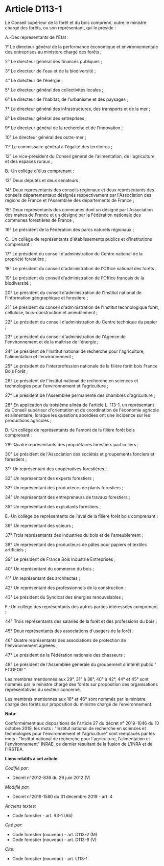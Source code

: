 # Article D113-1

Le Conseil supérieur de la forêt et du bois comprend, outre le ministre chargé des forêts, ou son représentant, qui le
préside :

A.-Des représentants de l'Etat :

1° Le directeur général de la performance économique et environnementale des entreprises au ministère chargé des forêts ;

2° Le directeur général des finances publiques ;

3° Le directeur de l'eau et de la biodiversité ;

4° Le directeur de l'énergie ;

5° Le directeur général des collectivités locales ;

6° Le directeur de l'habitat, de l'urbanisme et des paysages ;

7° Le directeur général des infrastructures, des transports et de la mer ;

8° Le directeur général des entreprises ;

9° Le directeur général de la recherche et de l'innovation ;

10° Le directeur général des outre-mer ;

11° Le commissaire général à l'égalité des territoires ;

12° Le vice-président du Conseil général de l'alimentation, de l'agriculture et des espaces ruraux ;

B.-Un collège d'élus comprenant :

13° Deux députés et deux sénateurs ;

14° Deux représentants des conseils régionaux et deux représentants des conseils départementaux désignés respectivement par
l'Association des régions de France et l'Assemblée des départements de France ;

15° Deux représentants des communes dont un désigné par l'Association des maires de France et un désigné par la Fédération
nationale des communes forestières de France ;

16° Le président de la Fédération des parcs naturels régionaux ;

C.-Un collège de représentants d'établissements publics et d'institutions comprenant :

17° Le président du conseil d'administration du Centre national de la propriété forestière ;

18° Le président du conseil d'administration de l'Office national des forêts ;

19° Le président du conseil d'administration de l'Office français de la biodiversité ;

20° Le président du conseil d'administration de l'Institut national de l'information géographique et forestière ;

21° Le président du conseil d'administration de l'Institut technologique forêt, cellulose, bois-construction et ameublement ;

22° Le président du conseil d'administration du Centre technique du papier ;

23° Le président du conseil d'administration de l'Agence de l'environnement et de la maîtrise de l'énergie ;

24° Le président de l'Institut national de recherche pour l'agriculture, l'alimentation et l'environnement ;

25° Le président de l'interprofession nationale de la filière forêt bois France Bois Forêt ;

26° Le président de l'Institut national de recherche en sciences et technologies pour l'environnement et l'agriculture ;

27° Le président de l'Assemblée permanente des chambres d'agriculture ;

28° En application du troisième alinéa de l'article L. 113-1, un représentant du Conseil supérieur d'orientation et de
coordination de l'économie agricole et alimentaire, lorsque les questions abordées ont une incidence sur les productions
agricoles ;

D.-Un collège de représentants de l'amont de la filière forêt bois comprenant :

29° Quatre représentants des propriétaires forestiers particuliers ;

30° Le président de l'Association des sociétés et groupements fonciers et forestiers ;

31° Un représentant des coopératives forestières ;

32° Un représentant des experts forestiers ;

33° Un représentant des producteurs de plants forestiers ;

34° Un représentant des entrepreneurs de travaux forestiers ;

35° Un représentant des exploitants forestiers ;

E.-Un collège de représentants de l'aval de la filière forêt bois comprenant :

36° Un représentant des scieurs ;

37° Trois représentants des industries du bois et de l'ameublement ;

38° Un représentant des producteurs de pâtes pour papiers et textiles artificiels ;

39° Le président de France Bois Industrie Entreprises ;

40° Un représentant du commerce du bois ;

41° Un représentant des architectes ;

42° Un représentant des professionnels de la construction ;

43° Le président du Syndicat des énergies renouvelables ;

F.-Un collège des représentants des autres parties intéressées comprenant :

44° Trois représentants des salariés de la forêt et des professions du bois ;

45° Deux représentants des associations d'usagers de la forêt ;

46° Quatre représentants des associations de protection de l'environnement agréées ;

47° Le président de la Fédération nationale des chasseurs ;

48° Le président de l'Assemblée générale du groupement d'intérêt public " ECOFOR ".

Les membres mentionnés aux 29°, 31° à 38°, 40° à 42°, 44° et 45° sont nommés par le ministre chargé des forêts sur
proposition des organisations représentatives du secteur concerné.

Les membres mentionnés aux 16° et 46° sont nommés par le ministre chargé des forêts sur proposition du ministre chargé de
l'environnement.

**Nota:**

Conformément aux dispositions de l'article 27 du décret n° 2019-1046 du 10 octobre 2019, les mots : "Institut national de
recherche en sciences et technologies pour l'environnement et l'agriculture" sont remplacés par les mots : "Institut national
de recherche pour l'agriculture, l'alimentation et l'environnement" INRAE, ce dernier résultant de la fusion de L'INRA et de
l'IRSTEA.

**Liens relatifs à cet article**

_Codifié par_:

  - Décret n°2012-836 du 29 juin 2012 (V)

_Modifié par_:

  - Décret n°2019-1580 du 31 décembre 2019 - art. 4

_Anciens textes_:

  - Code forestier - art. R3-1 (Ab)

_Cité par_:

  - Code forestier (nouveau) - art. D113-2 (M)
  - Code forestier (nouveau) - art. D113-9 (V)

_Cite_:

  - Code forestier (nouveau) - art. L113-1

